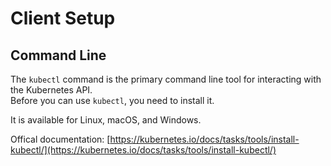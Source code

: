# Client Setup

## Command Line

The `kubectl` command is the primary command line tool for interacting with the Kubernetes API.  
Before you can use `kubectl`, you need to install it.  

It is available for Linux, macOS, and Windows.

Offical documentation: [https://kubernetes.io/docs/tasks/tools/install-kubectl/](https://kubernetes.io/docs/tasks/tools/install-kubectl/)
